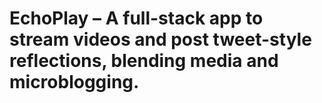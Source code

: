 # EchoPlay – A full-stack app to stream videos and post tweet-style reflections, blending media and microblogging.
